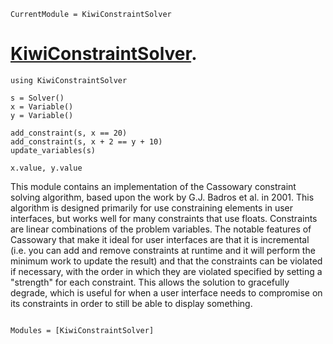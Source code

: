 ```@meta
CurrentModule = KiwiConstraintSolver
```

# [KiwiConstraintSolver](https://github.com/kdheepak/KiwiConstraintSolver.jl).

```@example
using KiwiConstraintSolver

s = Solver()
x = Variable()
y = Variable()

add_constraint(s, x == 20)
add_constraint(s, x + 2 == y + 10)
update_variables(s)

x.value, y.value
```

This module contains an implementation of the Cassowary constraint solving algorithm, based upon the work by G.J. Badros et al. in 2001.
This algorithm is designed primarily for use constraining elements in user interfaces, but works well for many constraints that use floats.
Constraints are linear combinations of the problem variables.
The notable features of Cassowary that make it ideal for user interfaces are that it is incremental (i.e. you can add and remove constraints at runtime and it will perform the minimum work to update the result) and that the constraints can be violated if necessary, with the order in which they are violated specified by setting a "strength" for each constraint.
This allows the solution to gracefully degrade, which is useful for when a user interface needs to compromise on its constraints in order to still be able to display something.

```@index

```

```@autodocs
Modules = [KiwiConstraintSolver]
```
